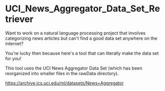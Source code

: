 # UCI_News_Aggregator_Data_Set_Retriever


Want to work on a natural language processing project that involves categorizing news 
articles but can't find a good data set anywhere on the internet?

You're lucky then because here's a tool that can literally make the data set for you!

This tool uses the UCI News Aggregator Data Set (which has been reorganized into smaller 
files in the rawData directory). 


https://archive.ics.uci.edu/ml/datasets/News+Aggregator
